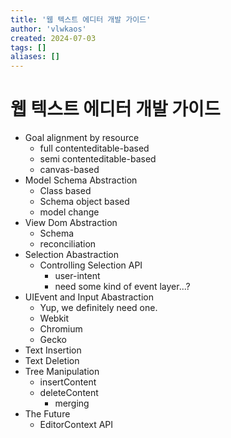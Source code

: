 ```yaml
---
title: '웹 텍스트 에디터 개발 가이드'
author: 'vlwkaos'
created: 2024-07-03
tags: []
aliases: []
---
```

# 웹 텍스트 에디터 개발 가이드

- Goal alignment by resource
	- full contenteditable-based
	- semi contenteditable-based
	- canvas-based
- Model Schema Abstraction
	- Class based
	- Schema object based
	- model change
- View Dom Abstraction
	- Schema
	- reconciliation
- Selection Abastraction
	- Controlling Selection API
		- user-intent
		- need some kind of event layer...?
- UIEvent and Input  Abastraction
	- Yup, we definitely need one.
	- Webkit
	- Chromium
	- Gecko
- Text Insertion
- Text Deletion
- Tree Manipulation
	- insertContent
	- deleteContent
		- merging
- The Future
	- EditorContext API

